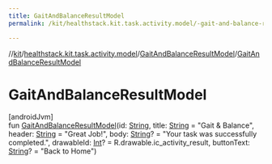 ```yaml
---
title: GaitAndBalanceResultModel
permalink: /kit/healthstack.kit.task.activity.model/-gait-and-balance-result-model/-gait-and-balance-result-model.html

---
```

//[kit](../../../index.html)/[healthstack.kit.task.activity.model](../index.html)/[GaitAndBalanceResultModel](index.html)/[GaitAndBalanceResultModel](-gait-and-balance-result-model.html)



# GaitAndBalanceResultModel



[androidJvm]\
fun [GaitAndBalanceResultModel](-gait-and-balance-result-model.html)(id: [String](https://kotlinlang.org/api/latest/jvm/stdlib/kotlin/-string/index.html), title: [String](https://kotlinlang.org/api/latest/jvm/stdlib/kotlin/-string/index.html) = &quot;Gait &amp; Balance&quot;, header: [String](https://kotlinlang.org/api/latest/jvm/stdlib/kotlin/-string/index.html) = &quot;Great Job!&quot;, body: [String](https://kotlinlang.org/api/latest/jvm/stdlib/kotlin/-string/index.html)? = &quot;Your task was successfully completed.&quot;, drawableId: [Int](https://kotlinlang.org/api/latest/jvm/stdlib/kotlin/-int/index.html)? = R.drawable.ic_activity_result, buttonText: [String](https://kotlinlang.org/api/latest/jvm/stdlib/kotlin/-string/index.html)? = &quot;Back to Home&quot;)




